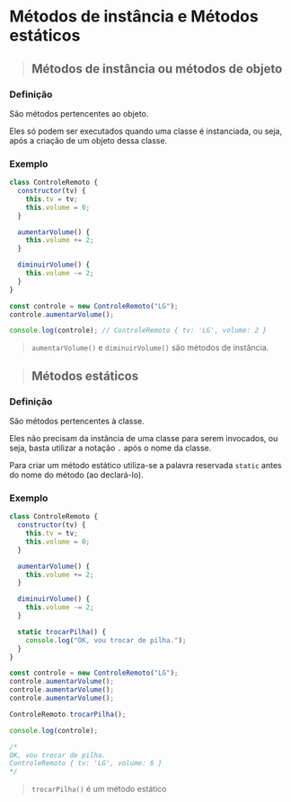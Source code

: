 # Métodos de instância e Métodos estáticos

> ## **Métodos de instância ou métodos de objeto**

### **Definição**

São métodos pertencentes ao objeto.

Eles só podem ser executados quando uma classe é instanciada, ou seja, após a criação de um objeto dessa classe.

### **Exemplo**

```js
class ControleRemoto {
  constructor(tv) {
    this.tv = tv;
    this.volume = 0;
  }

  aumentarVolume() {
    this.volume += 2;
  }

  diminuirVolume() {
    this.volume -= 2;
  }
}

const controle = new ControleRemoto("LG");
controle.aumentarVolume();

console.log(controle); // ControleRemoto { tv: 'LG', volume: 2 }
```

> `aumentarVolume()` e `diminuirVolume()` são métodos de instância.

> ## **Métodos estáticos**

### **Definição**

São métodos pertencentes à classe.

Eles não precisam da instância de uma classe para serem invocados, ou seja, basta utilizar a notação `.` após o nome da classe.

Para criar um método estático utiliza-se a palavra reservada `static` antes do nome do método (ao declará-lo).

### **Exemplo**

```js
class ControleRemoto {
  constructor(tv) {
    this.tv = tv;
    this.volume = 0;
  }

  aumentarVolume() {
    this.volume += 2;
  }

  diminuirVolume() {
    this.volume -= 2;
  }

  static trocarPilha() {
    console.log("OK, vou trocar de pilha.");
  }
}

const controle = new ControleRemoto("LG");
controle.aumentarVolume();
controle.aumentarVolume();
controle.aumentarVolume();

ControleRemoto.trocarPilha();

console.log(controle);

/*
OK, vou trocar de pilha.
ControleRemoto { tv: 'LG', volume: 6 }
*/
```

> `trocarPilha()` é um método estático
